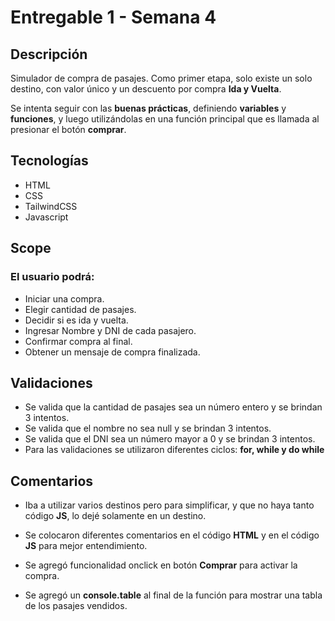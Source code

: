 # Entregable 1 - Semana 4

## Descripción
Simulador de compra de pasajes. Como primer etapa, solo existe un solo destino, con valor único y un descuento por compra **Ida y Vuelta**.

Se intenta seguir con las **buenas prácticas**, definiendo **variables** y **funciones**, y luego utilizándolas en una función principal que es llamada al presionar el botón **comprar**.

## Tecnologías

- HTML
- CSS
- TailwindCSS
- Javascript

## Scope

### El usuario podrá: 

- Iniciar una compra.
- Elegir cantidad de pasajes.
- Decidir si es ida y vuelta.
- Ingresar Nombre y DNI de cada pasajero.
- Confirmar compra al final.
- Obtener un mensaje de compra finalizada.

## Validaciones

- Se valida que la cantidad de pasajes sea un número entero y se brindan 3 intentos.
- Se valida que el nombre no sea null y se brindan 3 intentos.
- Se valida que el DNI sea un número mayor a 0 y se brindan 3 intentos.
- Para las validaciones se utilizaron diferentes ciclos: **for, while y do while**



## Comentarios

- Iba a utilizar varios destinos pero para simplificar, y que no haya tanto código **JS**, lo dejé solamente en un destino.

- Se colocaron diferentes comentarios en el código **HTML** y en el código **JS** para mejor entendimiento.

- Se agregó funcionalidad onclick en botón **Comprar** para activar la compra.

- Se agregó un **console.table** al final de la función para mostrar una tabla de los pasajes vendidos.

##